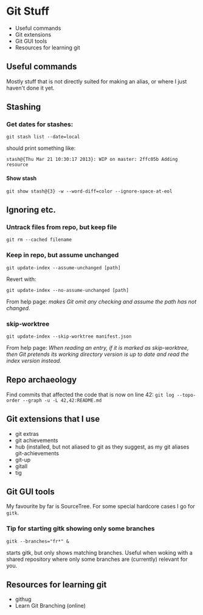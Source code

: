 # Git Stuff
* Useful commands
* Git extensions
* Git GUI tools
* Resources for learning git


## Useful commands
Mostly stuff that is not directly suited for making an alias, or where I just haven't done it yet.

## Stashing
### Get dates for stashes:

`git stash list --date=local`

should print something like:

```
stash@{Thu Mar 21 10:30:17 2013}: WIP on master: 2ffc05b Adding resource
```

#### Show stash
`git show stash@{3} -w --word-diff=color --ignore-space-at-eol`

## Ignoring etc.
### Untrack files from repo, but keep file
`git rm --cached filename`
### Keep in repo, but assume unchanged
`git update-index --assume-unchanged [path]`

Revert with:

`git update-index --no-assume-unchanged [path]`

From help page: *makes Git omit any checking and assume the path has not changed.*

### skip-worktree
`git update-index --skip-worktree manifest.json`

From help page: *When reading an entry, if it is marked as skip-worktree, then Git pretends its working directory version is up to date and read the index version instead.*

## Repo archaeology
Find commits that affected the code that is now on line 42:
`git log --topo-order --graph -u -L 42,42:README.md`



## Git extensions that I use
* git extras
* git achievements
* hub (installed, but not aliased to git as they suggest, as my git aliases git-achievements
* git-up
* gitall
* tig


## Git GUI tools
My favourite by far is SourceTree. For some special hardcore cases I go for `gitk`.
### Tip for starting gitk showing only some branches
`gitk --branches="fr*" &`

starts gitk, but only shows matching branches. Useful when woking with a shared repository where only some branches are (currently) relevant for you.

## Resources for learning git
* githug
* Learn Git Branching (online)



